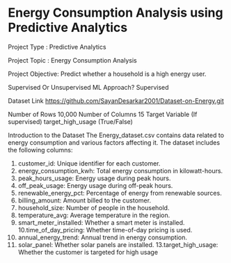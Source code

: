# Energy Consumption Analysis using Predictive Analytics



Project Type :
Predictive Analytics

Project Topic	:
Energy Consumption Analysis

Project Objective:
Predict whether a household is a high energy user.

Supervised Or Unsupervised ML Approach?	Supervised

Dataset Link	https://github.com/SayanDesarkar2001/Dataset-on-Energy.git

Number of Rows	10,000
Number of Columns	15
Target Variable (If supervised)	target_high_usage (True/False)


Introduction to the Dataset
The Energy_dataset.csv contains data related to energy consumption and various 
factors affecting it. The dataset includes the following columns:
1. customer_id: Unique identifier for each customer.
2. energy_consumption_kwh: Total energy consumption in kilowatt-hours.
3. peak_hours_usage: Energy usage during peak hours.
4. off_peak_usage: Energy usage during off-peak hours.
5. renewable_energy_pct: Percentage of energy from renewable sources.
6. billing_amount: Amount billed to the customer.
7. household_size: Number of people in the household.
8. temperature_avg: Average temperature in the region.
9. smart_meter_installed: Whether a smart meter is installed.
10.time_of_day_pricing: Whether time-of-day pricing is used.
11. annual_energy_trend: Annual trend in energy consumption.
12. solar_panel: Whether solar panels are installed.
13.target_high_usage: Whether the customer is targeted for high usage



